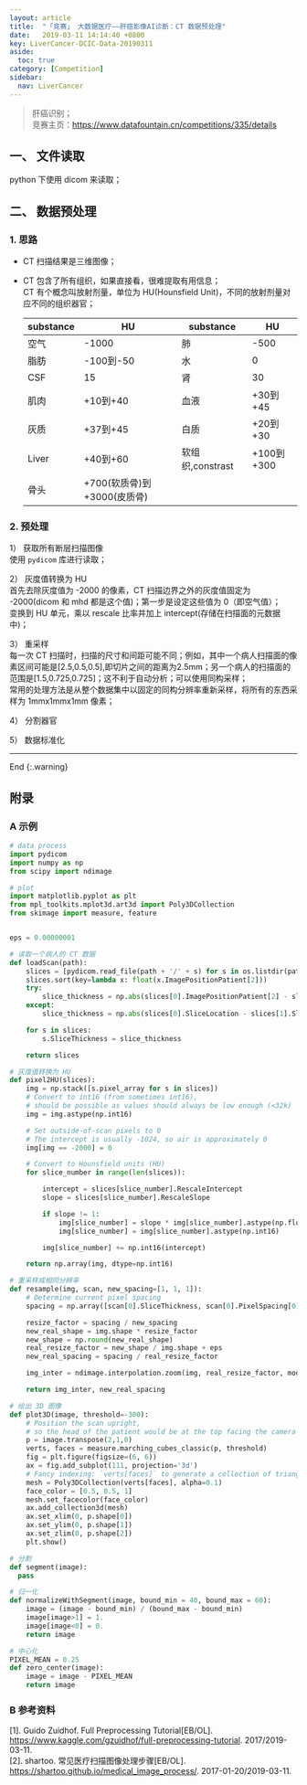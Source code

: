 ```yaml
---
layout: article
title:  "「竞赛」 大数据医疗——肝癌影像AI诊断：CT 数据预处理"
date:   2019-03-11 14:14:40 +0800
key: LiverCancer-DCIC-Data-20190311
aside:
  toc: true
category: [Competition]
sidebar:
  nav: LiverCancer
---
```



>肝癌识别；    
竞赛主页：<https://www.datafountain.cn/competitions/335/details>   

## 一、 文件读取
python 下使用 dicom 来读取；  

<!--more-->

## 二、 数据预处理
### 1. 思路
- CT 扫描结果是三维图像；   
- CT 包含了所有组织，如果直接看，很难提取有用信息；   
  CT 有个概念叫放射剂量，单位为 HU(Hounsfield Unit)，不同的放射剂量对应不同的组织器官；  

  | substance | 	HU | substance | 	HU |
  | --- | --- | --- | --- |
  | 空气 | 	-1000 | 肺	| -500 |
  | 脂肪	| -100到-50 | 水	| 0  |
  | CSF	| 15 | 肾	| 30 |
  | 肌肉	| +10到+40 | 血液	| +30到+45 |
  | 灰质	| +37到+45 | 白质	| +20到+30 |
  | Liver	| +40到+60 | 软组织,constrast	| +100到+300 |
  | 骨头	| +700(软质骨)到+3000(皮质骨) |

### 2. 预处理
1） 获取所有断层扫描图像   
使用 `pydicom` 库进行读取；  

2） 灰度值转换为 HU   
首先去除灰度值为 -2000 的像素，CT 扫描边界之外的灰度值固定为 -2000(dicom 和 mhd 都是这个值)；第一步是设定这些值为 0（即空气值）；   
变换到 HU 单元，乘以 rescale 比率并加上 intercept(存储在扫描面的元数据中)；   

3） 重采样  
每一次 CT 扫描时，扫描的尺寸和间距可能不同；例如，其中一个病人扫描面的像素区间可能是[2.5,0.5,0.5],即切片之间的距离为2.5mm；另一个病人的扫描面的范围是[1.5,0.725,0.725]；这不利于自动分析；可以使用同构采样；  
常用的处理方法是从整个数据集中以固定的同构分辨率重新采样，将所有的东西采样为 1mmx1mmx1mm 像素；   

4） 分割器官    

5） 数据标准化  


-------------------  
 End
{:.warning}  


## 附录
### A 示例
```python
# data process
import pydicom
import numpy as np
from scipy import ndimage

# plot
import matplotlib.pyplot as plt
from mpl_toolkits.mplot3d.art3d import Poly3DCollection
from skimage import measure, feature


eps = 0.00000001

# 读取一个病人的 CT 数据
def loadScan(path):
    slices = [pydicom.read_file(path + '/' + s) for s in os.listdir(path)]
    slices.sort(key=lambda x: float(x.ImagePositionPatient[2]))
    try:
        slice_thickness = np.abs(slices[0].ImagePositionPatient[2] - slices[1].ImagePositionPatient[2])
    except:
        slice_thickness = np.abs(slices[0].SliceLocation - slices[1].SliceLocation)

    for s in slices:
        s.SliceThickness = slice_thickness

    return slices

# 灰度值转换为 HU
def pixel2HU(slices):
    img = np.stack([s.pixel_array for s in slices])
    # Convert to int16 (from sometimes int16),
    # should be possible as values should always be low enough (<32k)
    img = img.astype(np.int16)

    # Set outside-of-scan pixels to 0
    # The intercept is usually -1024, so air is approximately 0
    img[img == -2000] = 0

    # Convert to Hounsfield units (HU)
    for slice_number in range(len(slices)):

        intercept = slices[slice_number].RescaleIntercept
        slope = slices[slice_number].RescaleSlope

        if slope != 1:
            img[slice_number] = slope * img[slice_number].astype(np.float64)
            img[slice_number] = img[slice_number].astype(np.int16)

        img[slice_number] += np.int16(intercept)

    return np.array(img, dtype=np.int16)

# 重采样成相同分辨率
def resample(img, scan, new_spacing=[1, 1, 1]):
    # Determine current pixel spacing
    spacing = np.array([scan[0].SliceThickness, scan[0].PixelSpacing[0], scan[0].PixelSpacing[1]], dtype=np.float32)

    resize_factor = spacing / new_spacing
    new_real_shape = img.shape * resize_factor
    new_shape = np.round(new_real_shape)
    real_resize_factor = new_shape / img.shape + eps
    new_real_spacing = spacing / real_resize_factor

    img_inter = ndimage.interpolation.zoom(img, real_resize_factor, mode='nearest')

    return img_inter, new_real_spacing

# 绘出 3D 图像
def plot3D(image, threshold=-300):
    # Position the scan upright,
    # so the head of the patient would be at the top facing the camera
    p = image.transpose(2,1,0)
    verts, faces = measure.marching_cubes_classic(p, threshold)
    fig = plt.figure(figsize=(6, 6))
    ax = fig.add_subplot(111, projection='3d')
    # Fancy indexing: `verts[faces]` to generate a collection of triangles
    mesh = Poly3DCollection(verts[faces], alpha=0.1)
    face_color = [0.5, 0.5, 1]
    mesh.set_facecolor(face_color)
    ax.add_collection3d(mesh)
    ax.set_xlim(0, p.shape[0])
    ax.set_ylim(0, p.shape[1])
    ax.set_zlim(0, p.shape[2])
    plt.show()

# 分割
def segment(image):
  pass

# 归一化
def normalizeWithSegment(image, bound_min = 40, bound_max = 60):
    image = (image - bound_min) / (bound_max - bound_min)
    image[image>1] = 1.
    image[image<0] = 0.
    return image

# 中心化
PIXEL_MEAN = 0.25
def zero_center(image):
    image = image - PIXEL_MEAN
    return image


```

### B 参考资料
[1]. Guido Zuidhof. Full Preprocessing Tutorial[EB/OL]. <https://www.kaggle.com/gzuidhof/full-preprocessing-tutorial>. 2017/2019-03-11.   
[2]. shartoo. 常见医疗扫描图像处理步骤[EB/OL]. <https://shartoo.github.io/medical_image_process/>. 2017-01-20/2019-03-11.   
